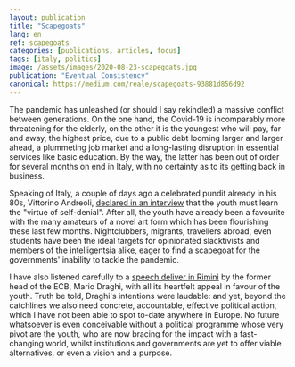 ```yaml
---
layout: publication
title: "Scapegoats"
lang: en
ref: scapegoats
categories: [publications, articles, focus]
tags: [italy, politics]
image: /assets/images/2020-08-23-scapegoats.jpg
publication: "Eventual Consistency"
canonical: https://medium.com/reale/scapegoats-93881d856d92
---
```


The pandemic has unleashed (or should I say rekindled) a massive conflict between generations. On the one hand, the Covid-19 is incomparably more threatening for the elderly, on the other it is the youngest who will pay, far and away, the highest price, due to a public debt looming larger and larger ahead, a plummeting job market and a long-lasting disruption in essential services like basic education. By the way, the latter has been out of order for several months on end in Italy, with no certainty as to its getting back in business.

Speaking of Italy, a couple of days ago a celebrated pundit already in his 80s, Vittorino Andreoli, [declared in an interview](https://www.huffingtonpost.it/entry/altro-che-dar-loro-di-piu-i-giovani-imparino-il-sacrificio-intervista-a-vittorino-andreoli_it_5f3e96cfc5b6305f3254842e) that the youth must learn the "virtue of self-denial". After all, the youth have already been a favourite with the many amateurs of a novel art form which has been flourishing these last few months. Nightclubbers, migrants, travellers abroad, even students have been the ideal targets for opinionated slacktivists and members of the intelligentsia alike, eager to find a scapegoat for the governments' inability to tackle the pandemic.

I have also listened carefully to a [speech deliver in Rimini](https://www.meetingrimini.org/incertezza-e-responsabilita-lintervento-di-mario-draghi-al-41-meeting/) by the former head of the ECB, Mario Draghi, with all its heartfelt appeal in favour of the youth. Truth be told, Draghi's intentions were laudable: and yet, beyond the catchlines we also need concrete, accountable, effective political action, which I have not been able to spot to-date anywhere in Europe. No future whatsoever is even conceivable without a political programme whose very pivot are the youth, who are now bracing for the impact with a fast-changing world, whilst institutions and governments are yet to offer viable alternatives, or even a vision and a purpose.
